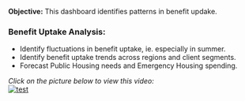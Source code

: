 **Objective:** This dashboard identifies patterns in benefit updake.
 
### Benefit Uptake Analysis:
- Identify fluctuations in benefit uptake, ie. especially in summer.
- Identify benefit uptake trends across regions and client segments.
- Forecast Public Housing needs and Emergency Housing spending.

*Click on the picture below to view this video:*
<br>
[![test](https://img.youtube.com/vi/Jt7CFIzGvYI/0.jpg)](https://www.youtube.com/watch?v=Jt7CFIzGvYI)
